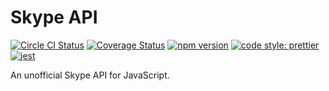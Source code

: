 # Skype API

[![Circle CI Status](https://circleci.com/gh/PatriceVignola/skype-web-api.svg?style=shield)](https://circleci.com/gh/PatriceVignola/skype-web-api) [![Coverage Status](https://coveralls.io/repos/github/PatriceVignola/skype-web-api/badge.svg?branch=master)](https://coveralls.io/github/PatriceVignola/skype-web-api?branch=master) [![npm version](https://badge.fury.io/js/skype-web-api.svg)](https://badge.fury.io/js/skype-web-api) [![code style: prettier](https://img.shields.io/badge/code_style-prettier-ff69b4.svg?style=flat-square)](https://github.com/prettier/prettier) [![jest](https://facebook.github.io/jest/img/jest-badge.svg)](https://github.com/facebook/jest)

An unofficial Skype API for JavaScript.
